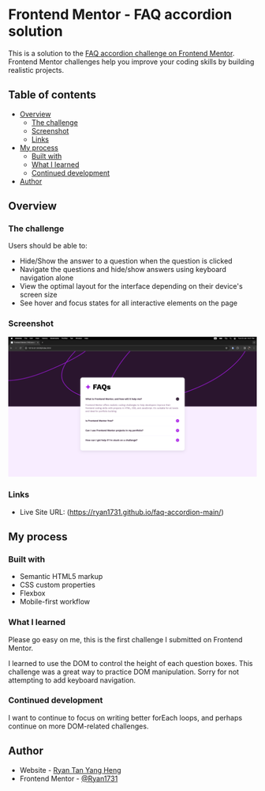 # Frontend Mentor - FAQ accordion solution

This is a solution to the [FAQ accordion challenge on Frontend Mentor](https://www.frontendmentor.io/challenges/faq-accordion-wyfFdeBwBz). Frontend Mentor challenges help you improve your coding skills by building realistic projects. 

## Table of contents

- [Overview](#overview)
  - [The challenge](#the-challenge)
  - [Screenshot](#screenshot)
  - [Links](#links)
- [My process](#my-process)
  - [Built with](#built-with)
  - [What I learned](#what-i-learned)
  - [Continued development](#continued-development)
- [Author](#author)

## Overview

### The challenge

Users should be able to:

- Hide/Show the answer to a question when the question is clicked
- Navigate the questions and hide/show answers using keyboard navigation alone
- View the optimal layout for the interface depending on their device's screen size
- See hover and focus states for all interactive elements on the page

### Screenshot

![](./screenshot/screenshot.png)

### Links

- Live Site URL: (https://ryan1731.github.io/faq-accordion-main/)

## My process

### Built with

- Semantic HTML5 markup
- CSS custom properties
- Flexbox
- Mobile-first workflow

### What I learned

Please go easy on me, this is the first challenge I submitted on Frontend Mentor.

I learned to use the DOM to control the height of each question boxes. This challenge was a great way to practice DOM manipulation. Sorry for not attempting to add keyboard navigation. 

### Continued development

I want to continue to focus on writing better forEach loops, and perhaps continue on more DOM-related challenges.

## Author

- Website - [Ryan Tan Yang Heng](https://www.your-site.com)
- Frontend Mentor - [@Ryan1731](https://www.frontendmentor.io/profile/yourusername)